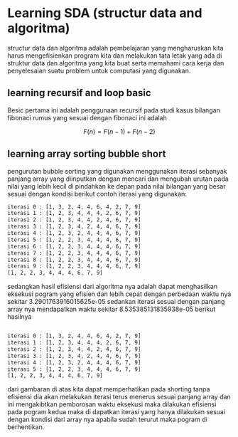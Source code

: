 # Learning SDA (structur data and algoritma)

structur data dan algoritma adalah pembelajaran yang mengharuskan kita harus mengefisienkan program kita dan melakukan tata letak yang ada di struktur data dan algoritma yang kita buat serta memahami cara kerja dan penyelesaian suatu problem untuk computasi yang digunakan.

##  learning recursif and loop basic

Besic pertama ini adalah penggunaan recursif pada studi kasus bilangan fibonaci rumus yang sesuai dengan fibonaci ini adalah 

$$F(n) = F(n-1) + F(n-2)$$

## learning array sorting bubble short
pengurutan bubble sorting yang digunakan menggunakan iterasi sebanyak panjang array yang diinputkan dengan mencari dan mengubah urutan pada nilai yang lebih kecil di pindahkan ke depan pada nilai bilangan yang besar sesuai dengan kondisi berikut contoh iterasi yang digunakan:
``` txt
iterasi 0 : [1, 3, 2, 4, 4, 6, 4, 2, 7, 9]
iterasi 1 : [1, 2, 3, 4, 4, 4, 2, 6, 7, 9]
iterasi 2 : [1, 2, 3, 4, 4, 2, 4, 6, 7, 9]
iterasi 3 : [1, 2, 3, 4, 2, 4, 4, 6, 7, 9]
iterasi 4 : [1, 2, 3, 2, 4, 4, 4, 6, 7, 9]
iterasi 5 : [1, 2, 2, 3, 4, 4, 4, 6, 7, 9]
iterasi 6 : [1, 2, 2, 3, 4, 4, 4, 6, 7, 9]
iterasi 7 : [1, 2, 2, 3, 4, 4, 4, 6, 7, 9]
iterasi 8 : [1, 2, 2, 3, 4, 4, 4, 6, 7, 9]
iterasi 9 : [1, 2, 2, 3, 4, 4, 4, 6, 7, 9]
[1, 2, 2, 3, 4, 4, 4, 6, 7, 9]

```

sedangkan hasil efisiensi dari algoritma nya adalah dapat menghasilkan eksekusi pogram yang efisien dan lebih cepat dengan perbedaan waktu nya sekitar 3.2901763916015625e-05  sedankan iterasi sesuai dengan panjang array nya mendapatkan waktu sekitar 8.535385131835938e-05 berikut hasilnya

``` txt

iterasi 0 : [1, 3, 2, 4, 4, 6, 4, 2, 7, 9]
iterasi 1 : [1, 2, 3, 4, 4, 4, 2, 6, 7, 9]
iterasi 2 : [1, 2, 3, 4, 4, 2, 4, 6, 7, 9]
iterasi 3 : [1, 2, 3, 4, 2, 4, 4, 6, 7, 9]
iterasi 4 : [1, 2, 3, 2, 4, 4, 4, 6, 7, 9]
iterasi 5 : [1, 2, 2, 3, 4, 4, 4, 6, 7, 9]
[1, 2, 2, 3, 4, 4, 4, 6, 7, 9]

```
dari gambaran di atas kita dapat memperhatikan pada shorting tanpa efisiensi dia akan melakukan iterasi terus menerus sesuai panjang array dan ini mengakibtkan pemborosan waktu eksekusi maka dilakukan efisiensi pada pogram kedua maka di dapatkan iterasi yang hanya dilakukan sesuai dengan kondisi dari array nya apabila sudah terurut maka pogram di berhentikan.